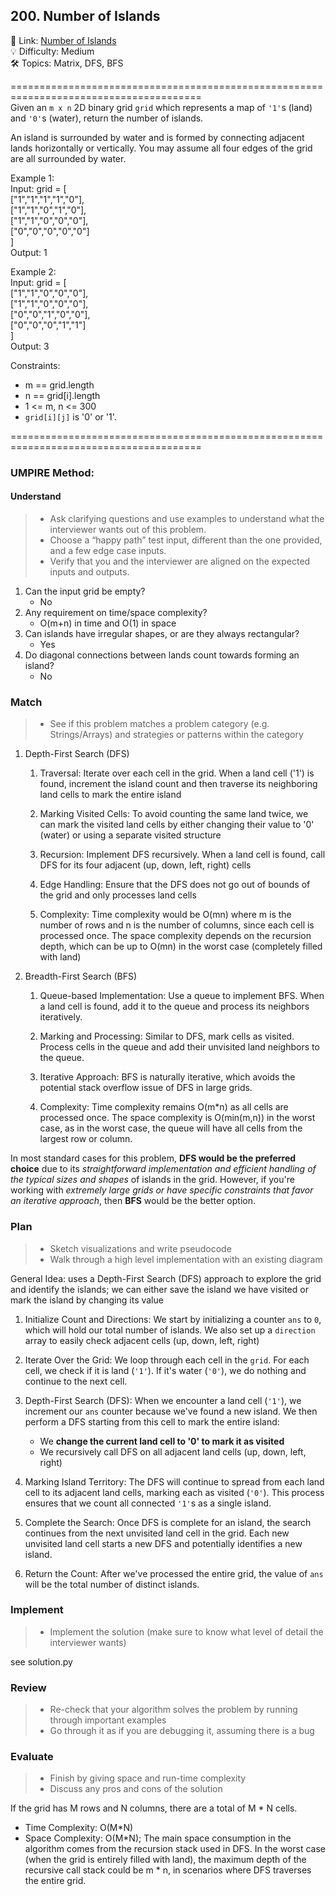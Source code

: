 ## 200. Number of Islands
🔗  Link: [Number of Islands](https://leetcode.com/problems/number-of-islands/description/)<br>
💡 Difficulty: Medium<br>
🛠️ Topics: Matrix, DFS, BFS<br>

=======================================================================================<br>
Given an `m x n` 2D binary grid `grid` which represents a map of `'1'`s (land) and `'0'`s (water), return the number of islands.<br>

An island is surrounded by water and is formed by connecting adjacent lands horizontally or vertically. You may assume all four edges of the grid are all surrounded by water.<br>

Example 1:<br>
Input: grid = [<br>
  ["1","1","1","1","0"],<br>
  ["1","1","0","1","0"],<br>
  ["1","1","0","0","0"],<br>
  ["0","0","0","0","0"]<br>
]<br>
Output: 1<br>

Example 2:<br>
Input: grid = [<br>
  ["1","1","0","0","0"],<br>
  ["1","1","0","0","0"],<br>
  ["0","0","1","0","0"],<br>
  ["0","0","0","1","1"]<br>
]<br>
Output: 3<br>


Constraints:<br>
- m == grid.length
- n == grid[i].length
- 1 <= m, n <= 300
- `grid[i][j]` is '0' or '1'.

=======================================================================================<br>
### UMPIRE Method:
#### Understand

> - Ask clarifying questions and use examples to understand what the interviewer wants out of this problem.
> - Choose a “happy path” test input, different than the one provided, and a few edge case inputs. 
> - Verify that you and the interviewer are aligned on the expected inputs and outputs.
1. Can the input grid be empty?
    - No
2. Any requirement on time/space complexity?
    - O(m+n) in time and O(1) in space 
3. Can islands have irregular shapes, or are they always rectangular?
    - Yes
4. Do diagonal connections between lands count towards forming an island?
    - No

### Match
> - See if this problem matches a problem category (e.g. Strings/Arrays) and strategies or patterns within the category

1. Depth-First Search (DFS)
    1) Traversal: Iterate over each cell in the grid. When a land cell ('1') is found, increment the island count and then traverse its neighboring land cells to mark the entire island

    2) Marking Visited Cells: To avoid counting the same land twice, we can mark the visited land cells by either changing their value to '0' (water) or using a separate visited structure

    3) Recursion: Implement DFS recursively. When a land cell is found, call DFS for its four adjacent (up, down, left, right) cells

    4) Edge Handling: Ensure that the DFS does not go out of bounds of the grid and only processes land cells

    5) Complexity: Time complexity would be O(mn) where m is the number of rows and n is the number of columns, since each cell is processed once. The space complexity depends on the recursion depth, which can be up to O(mn) in the worst case (completely filled with land)

2. Breadth-First Search (BFS)
    1) Queue-based Implementation: Use a queue to implement BFS. When a land cell is found, add it to the queue and process its neighbors iteratively.

    2) Marking and Processing: Similar to DFS, mark cells as visited. Process cells in the queue and add their unvisited land neighbors to the queue.

    3) Iterative Approach: BFS is naturally iterative, which avoids the potential stack overflow issue of DFS in large grids.

    4) Complexity: Time complexity remains O(m*n) as all cells are processed once. The space complexity is O(min(m,n)) in the worst case, as in the worst case, the queue will have all cells from the largest row or column.

In most standard cases for this problem, **DFS would be the preferred choice** due to its *straightforward implementation and efficient handling of the typical sizes and shapes* of islands in the grid. However, if you're working with *extremely large grids or have specific constraints that favor an iterative approach*, then **BFS** would be the better option.


### Plan
> - Sketch visualizations and write pseudocode
> - Walk through a high level implementation with an existing diagram

General Idea: uses a Depth-First Search (DFS) approach to explore the grid and identify the islands; we can either save the island we have visited or mark the island by changing its value

1) Initialize Count and Directions: We start by initializing a counter `ans` to `0`, which will hold our total number of islands. We also set up a `direction` array to easily check adjacent cells (up, down, left, right)

2) Iterate Over the Grid: We loop through each cell in the `grid`. For each cell, we check if it is land (`'1'`). If it's water (`'0'`), we do nothing and continue to the next cell.

3) Depth-First Search (DFS): When we encounter a land cell (`'1'`), we increment our `ans` counter because we've found a new island. We then perform a DFS starting from this cell to mark the entire island:

    - We **change the current land cell to '0' to mark it as visited**
    - We recursively call DFS on all adjacent land cells (up, down, left, right)

4) Marking Island Territory: The DFS will continue to spread from each land cell to its adjacent land cells, marking each as visited (`'0'`). This process ensures that we count all connected `'1'`s as a single island.

5) Complete the Search: Once DFS is complete for an island, the search continues from the next unvisited land cell in the grid. Each new unvisited land cell starts a new DFS and potentially identifies a new island.

6) Return the Count: After we've processed the entire grid, the value of `ans` will be the total number of distinct islands.



### Implement
> - Implement the solution (make sure to know what level of detail the interviewer wants)

see solution.py

### Review
> - Re-check that your algorithm solves the problem by running through important examples
> - Go through it as if you are debugging it, assuming there is a bug
### Evaluate
> - Finish by giving space and run-time complexity
> - Discuss any pros and cons of the solution

If the grid has M rows and N columns, there are a total of M * N cells.

- Time Complexity: O(M*N)
- Space Complexity: O(M*N); The main space consumption in the algorithm comes from the recursion stack used in DFS. In the worst case (when the grid is entirely filled with land), the maximum depth of the recursive call stack could be m * n, in scenarios where DFS traverses the entire grid.